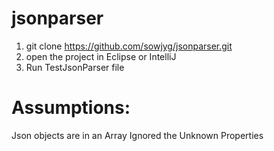 # jsonparser
1. git clone https://github.com/sowjyg/jsonparser.git
2. open the project in Eclipse or IntelliJ
3. Run TestJsonParser file
# Assumptions: 
  Json objects are in an Array
  Ignored the Unknown Properties
   
